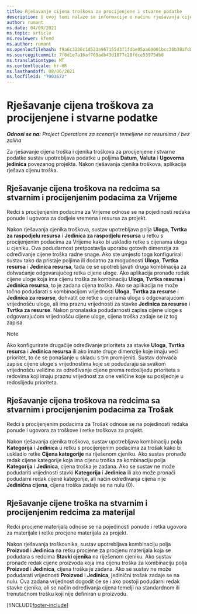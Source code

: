 ```yaml
---
title: Rješavanje cijena troškova za procijenjene i stvarne podatke
description: U ovoj temi nalaze se informacije o načinu rješavanja cijena troškova za procijenjene i stvarne podatke.
author: rumant
ms.date: 04/09/2021
ms.topic: article
ms.reviewer: kfend
ms.author: rumant
ms.openlocfilehash: f9a6c3236c1d523a967155d3f1fdbe05aa00001bcc36b38afd86270c4cd1d7cc
ms.sourcegitcommit: 7f8d1e7a16af769adb43d1877c28fdce53975db8
ms.translationtype: MT
ms.contentlocale: hr-HR
ms.lasthandoff: 08/06/2021
ms.locfileid: "7003672"
---
```

# <a name="resolving-cost-prices-for-estimates-and-actuals"></a>Rješavanje cijena troškova za procijenjene i stvarne podatke

_**Odnosi se na:** Project Operations za scenarije temeljene na resursima / bez zaliha_

Za rješavanje cijena troška i cjenika troškova za procijenjene i stvarne podatke sustav upotrebljava podatke u poljima **Datum**, **Valuta** i **Ugovorna jedinica** povezanog projekta. Nakon rješavanja cjenika troškova, aplikacija rješava cijenu troška.

## <a name="resolving-cost-rates-on-actual-and-estimate-lines-for-time"></a>Rješavanje cijena troškova na redcima sa stvarnim i procijenjenim podacima za Vrijeme

Redci s procijenjenim podacima za Vrijeme odnose se na pojedinosti redaka ponude i ugovora za dodjele vremena i resursa za projekt.

Nakon rješavanja cjenika troškova, sustav upotrebljava polja **Uloga**, **Tvrtka za raspodjelu resursa** i **Jedinica za raspodjelu resursa** u retku s procijenjenim podacima za Vrijeme kako bi uskladio retke s cijenama uloga u cjeniku. Ova podudarnost pretpostavlja uporabu gotovih dimenzija za određivanje cijene troška radne snage. Ako ste umjesto toga konfigurirali sustav tako da pristaje poljima ili dodatno za mogućnosti **Uloga**, **Tvrtka resursa** i **Jedinica resursa**, tada će se upotrebljavati druga kombinacija za dohvaćanje odgovarajućeg retka cijene uloge. Ako aplikacija pronađe redak cijene uloge koja ima cijenu troška za kombinaciju **Uloga**, **Tvrtka resursa** i **Jedinica resursa**, to je zadana cijena troška. Ako se aplikacija ne može točno podudarati s kombinacijom vrijednosti **Uloga**, **Tvrtka za resurse** i **Jedinica za resurse**, dohvatit će retke s cijenama uloga s odgovarajućom vrijednošću uloge, ali ima praznu vrijednosti za stavke **Jedinica za resurse** i **Tvrtka za resurse**. Nakon pronalaska podudarnosti zapisa cijene uloge s odgovarajućom vrijednošću cijene uloge, cijena troška zadaje se iz tog zapisa. 

> [!NOTE]
> Ako konfigurirate drugačije određivanje prioriteta za stavke **Uloga**, **Tvrtka resursa** i **Jedinica resursa** ili ako imate druge dimenzije koje imaju veći prioritet, to će se ponašanje u skladu s tim promijeniti. Sustav dohvaća zapise cijene uloge s vrijednostima koje se podudaraju sa svakom vrijednošću veličine za određivanje cijene prema redoslijedu prioriteta s redovima koji imaju praznu vrijednost za one veličine koje su posljednje u redoslijedu prioriteta.

## <a name="resolving-cost-rates-on-actual-and-estimate-lines-for-expense"></a>Rješavanje cijena troškova na redcima sa stvarnim i procijenjenim podacima za Trošak

Redci s procijenjenim podacima za Trošak odnose se na pojedinosti redaka ponude i ugovora za troškove i retke troškova za projekt.

Nakon rješavanja cjenika troškova, sustav upotrebljava kombinaciju polja **Kategorija** i **Jedinica** u retku s procijenjenim podacima za trošak kako bi uskladio retke **Cijena kategorije** na riješenom cjeniku. Ako sustav pronađe redak cijene kategorije koja ima cijenu troška za kombinaciju polja **Kategorija** i **Jedinica**, cijena troška je zadana. Ako se sustav ne može podudariti vrijednosti stavki **Kategorija** i **Jedinica** ili ako može pronaći podudarni redak cijene kategorije, ali način određivanja cijena nije **Jedinična cijena**, cijena troška zadaje se na nulu (0).

## <a name="resolving-cost-rates-on-actual-and-estimate-lines-for-material"></a>Rješavanje cijene troška na stvarnim i procijenjenim redcima za materijal

Redci procjene materijala odnose se na pojedinosti ponude i retka ugovora za materijale i retke procjene materijala za projekt.

Nakon rješavanja troškovnika, sustav upotrebljava kombinaciju polja **Proizvod** i **Jedinica** na retku procjene za procjenu materijala koja se podudara s redcima **Stavki cjenika** na riješenom cjeniku. Ako sustav pronađe redak cijene proizvoda koja ima cijenu troška za kombinaciju polja **Proizvod** i **Jedinica**, cijena troška je zadana. Ako se sustav ne može podudarati vrijednosti **Proizvod** i **Jedinica**, jedinični trošak zadaje se na nulu. Ova zadana vrijednost dogodit će se i ako postoji podudarni redak stavke cjenika, ali se način određivanja cijena temelji na standardnom ili trenutačnom trošku koji nije definiran u proizvodu.

[!INCLUDE[footer-include](../includes/footer-banner.md)]
